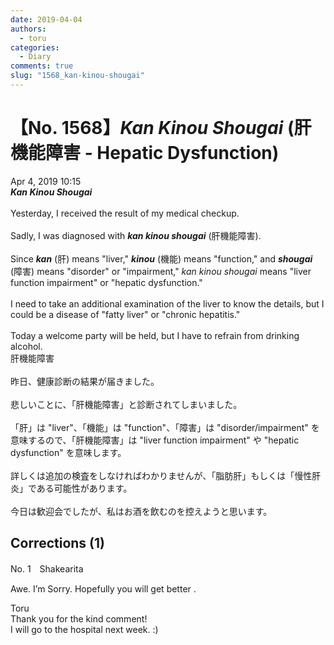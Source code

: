 ```yaml
---
date: 2019-04-04
authors:
  - toru
categories:
  - Diary
comments: true
slug: "1568_kan-kinou-shougai"
---
```


# 【No. 1568】<strong><em>Kan Kinou Shougai</strong></em> (肝機能障害 - Hepatic Dysfunction)
<div class="date">Apr 4, 2019 10:15</div>
<div id="post"><div id="body_show_ori">
<strong><em>Kan Kinou Shougai</strong></em><br/><br/>Yesterday, I received the result of my medical checkup.<br/><br/>Sadly, I was diagnosed with <strong><em>kan kinou shougai</em></strong> (肝機能障害).<br/><br/>Since <strong><em>kan</em></strong> (肝) means "liver," <strong><em>kinou</em></strong> (機能) means "function," and <strong><em>shougai</em></strong> (障害) means "disorder" or "impairment," <em>kan kinou shougai</em> means "liver function impairment" or "hepatic dysfunction."<br/><br/>I need to take an additional examination of the liver to know the details, but I could be a disease of "fatty liver" or "chronic hepatitis."<br/><br/>Today a welcome party will be held, but I have to refrain from drinking alcohol.
</div></div>

<!-- more -->

<div id="post_ja"><div id="body_show_mo">
肝機能障害<br/><br/>昨日、健康診断の結果が届きました。<br/><br/>悲しいことに、「肝機能障害」と診断されてしまいました。<br/><br/>「肝」は "liver"、「機能」は "function"、「障害」は "disorder/impairment" を意味するので、「肝機能障害」は "liver function impairment" や "hepatic dysfunction" を意味します。<br/><br/>詳しくは追加の検査をしなければわかりませんが、「脂肪肝」もしくは「慢性肝炎」である可能性があります。<br/><br/>今日は歓迎会でしたが、私はお酒を飲むのを控えようと思います。
</div></div>

## Corrections (1)
<div id="block"><div class="first_name"> No. 1　<span class="just_name">Shakearita </span></div><div id="block2">
<p class="comment_small">
 Awe. I’m Sorry. Hopefully you will get better .
</p>

</div><div class="name"><span class="just_name">Toru</span><br>
Thank you for the kind comment!<br/>I will go to the hospital next week. :)
</div>
</div>
